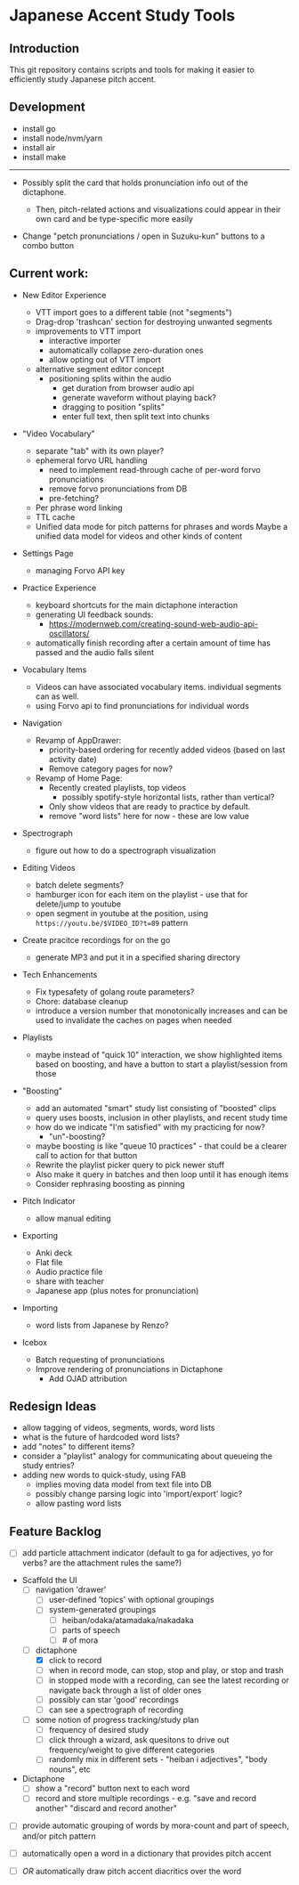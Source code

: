 # Japanese Accent Study Tools

## Introduction

This git repository contains scripts and tools for making it easier to efficiently study Japanese pitch accent.

## Development

* install go
* install node/nvm/yarn
* install air
* install make

--------

* Possibly split the card that holds pronunciation info out of the dictaphone.
  * Then, pitch-related actions and visualizations could appear in their own card and be type-specific more easily

* Change "petch pronunciations / open in Suzuku-kun" buttons to a combo button

## Current work:
* New Editor Experience
  * VTT import goes to a different table (not "segments")
  * Drag-drop 'trashcan' section for destroying unwanted segments
  * improvements to VTT import
    * interactive importer
    * automatically collapse zero-duration ones
    * allow opting out of VTT import
  * alternative segment editor concept
    * positioning splits within the audio
      * get duration from browser audio api
      * generate waveform without playing back?
      * dragging to position "splits"
      * enter full text, then split text into chunks

* "Video Vocabulary"
  * separate "tab" with its own player?
  * ephemeral forvo URL handling
    * need to implement read-through cache of per-word forvo pronunciations
    * remove forvo pronunciations from DB
    * pre-fetching?
  * Per phrase word linking 
  * TTL cache
  * Unified data mode for pitch patterns for phrases and words
    Maybe a unified data model for videos and other kinds of content 

* Settings Page
    * managing Forvo API key

* Practice Experience
  * keyboard shortcuts for the main dictaphone interaction 
  * generating UI feedback sounds:
    * https://modernweb.com/creating-sound-web-audio-api-oscillators/
  * automatically finish recording after a certain amount of time has passed and the audio falls silent

* Vocabulary Items
  * Videos can have associated vocabulary items. individual segments can as well. 
  * using Forvo api to find pronunciations for individual words

* Navigation
  * Revamp of AppDrawer:
      * priority-based ordering for recently added videos (based on last activity date)
      * Remove category pages for now?
  * Revamp of Home Page:
      * Recently created playlists, top videos
          * possibly spotify-style horizontal lists, rather than vertical?
      * Only show videos that are ready to practice by default.   
      * remove "word lists" here for now - these are low value     

* Spectrograph
  * figure out how to do a spectrograph visualization 

* Editing Videos
  * batch delete segments? 
  * hamburger icon for each item on the playlist - use that for delete/jump to youtube
  * open segment in youtube at the position, using `https://youtu.be/$VIDEO_ID?t=89` pattern

* Create pracitce recordings for on the go
  * generate MP3 and put it in a specified sharing directory

* Tech Enhancements
  * Fix typesafety of golang route parameters?
  * Chore: database cleanup
  * introduce a version number that monotonically increases and can be used to invalidate the caches on pages when needed

* Playlists
  * maybe instead of "quick 10" interaction, we show highlighted items based on boosting, and have a button to start a playlist/session from those

* "Boosting"
  * add an automated "smart" study list consisting of "boosted" clips 
  * query uses boosts, inclusion in other playlists, and recent study time
  * how do we indicate "I'm satisfied" with my practicing for now?
    * "un"-boosting?
  * maybe boosting is like "queue 10 practices" - that could be a clearer call to action for that button
  * Rewrite the playlist picker query to pick newer stuff
  * Also make it query in batches and then loop until it has enough items
  * Consider rephrasing boosting as pinning


* Pitch Indicator
  * allow manual editing 

* Exporting
    * Anki deck
    * Flat file
    * Audio practice file
    * share with teacher
    * Japanese app (plus notes for pronunciation)
  
* Importing
  * word lists from Japanese by Renzo? 

* Icebox
    * Batch requesting of pronunciations
    * Improve rendering of pronunciations in Dictaphone
        * Add OJAD attribution



## Redesign Ideas
* allow tagging of videos, segments, words, word lists
* what is the future of hardcoded word lists?
* add "notes" to different items?
* consider a "playlist" analogy for communicating about queueing the study entries?
* adding new words to quick-study, using FAB
    * implies moving data model from text file into DB
    * possibly change parsing logic into 'import/export' logic?
    * allow pasting word lists


## Feature Backlog
* [ ] add particle attachment indicator (default to ga for adjectives, yo for verbs? are the attachment rules the same?)

* Scaffold the UI
    * [ ] navigation 'drawer'
        * [ ] user-defined 'topics' with optional groupings
        * [ ] system-generated groupings
            * [ ] heiban/odaka/atamadaka/nakadaka
            * [ ] parts of speech
            * [ ] \# of mora
    * [ ] dictaphone
        * [x] click to record
        * [ ] when in record mode, can stop, stop and play, or stop and trash
        * [ ] in stopped mode with a recording, can see the latest recording or navigate back through a list of older ones
        * [ ] possibly can star 'good' recordings
        * [ ] can see a spectrograph of recording
    * [ ] some notion of progress tracking/study plan
        * [ ] frequency of desired study
        * [ ] click through a wizard, ask quesitons to drive out frequency/weight to give different categories
        * [ ] randomly mix in different sets - "heiban i adjectives", "body nouns", etc

* Dictaphone
    * [ ] show a "record" button next to each word
    * [ ] record and store multiple recordings - e.g. "save and record another" "discard and record another" 
* [ ] provide automatic grouping of words by mora-count and part of speech, and/or pitch pattern
* [ ] automatically open a word in a dictionary that provides pitch accent
* [ ] *OR* automatically draw pitch accent diacritics over the word


